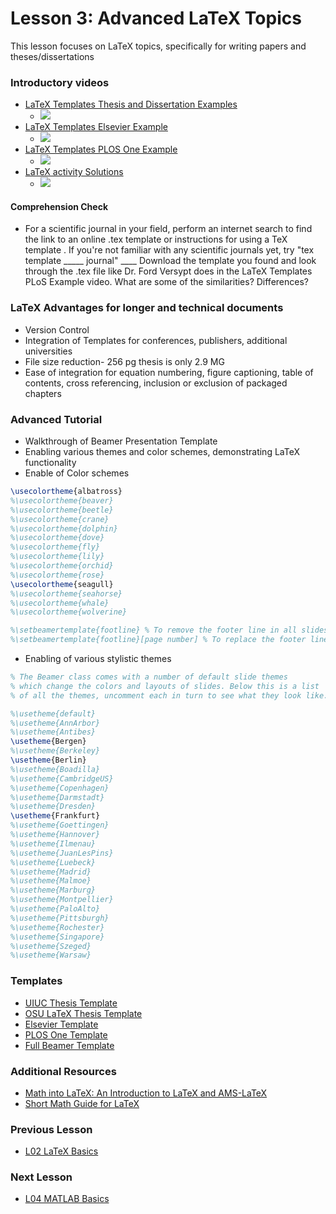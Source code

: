 # **Lesson 3: Advanced LaTeX Topics**

This lesson focuses on LaTeX topics, specifically for writing papers and theses/dissertations

### **Introductory videos**
 * [LaTeX Templates Thesis and Dissertation Examples](https://www.youtube.com/watch?v=gHp1IWxEink&feature=emb_title&ab_channel=AshleeN.FordVersypt)
   * [![](http://img.youtube.com/vi/gHp1IWxEink/0.jpg)](http://www.youtube.com/watch?v=gHp1IWxEink "")
 * [LaTeX Templates Elsevier Example](https://www.youtube.com/watch?v=vO9O7Nuk0XM&feature=emb_title&ab_channel=AshleeN.FordVersypt)
   * [![](http://img.youtube.com/vi/vO9O7Nuk0XM/0.jpg)](http://www.youtube.com/watch?v=vO9O7Nuk0XM "")
 * [LaTeX Templates PLOS One Example](https://www.youtube.com/watch?v=2IpdTQhj6cg&feature=emb_title&ab_channel=AshleeN.FordVersypt)
   * [![](http://img.youtube.com/vi/2IpdTQhj6cg/0.jpg)](http://www.youtube.com/watch?v=2IpdTQhj6cg "")
 * [LaTeX activity Solutions](https://www.youtube.com/watch?v=KSrDadBdp7w&feature=emb_title&ab_channel=AshleeN.FordVersypt)
   * [![](http://img.youtube.com/vi/KSrDadBdp7w/0.jpg)](http://www.youtube.com/watch?v=KSrDadBdp7w "")

#### **Comprehension Check**
* For a scientific journal in your field, perform an internet search to find the link to an online .tex template or instructions for using a TeX template . If you're not familiar with any scientific journals yet, try "tex template _____ journal"  ____ 
Download the template you found and look through the .tex file like Dr. Ford Versypt does in the LaTeX Templates PLoS Example video. What are some of the similarities? Differences?

### **LaTeX Advantages for longer and technical documents**
* Version Control
* Integration of Templates for conferences, publishers, additional universities
* File size reduction- 256 pg thesis is only 2.9 MG
* Ease of integration for equation numbering, figure captioning, table of contents, cross referencing, inclusion or exclusion of packaged chapters

### **Advanced Tutorial**
  * Walkthrough of Beamer Presentation Template
  * Enabling various themes and color schemes, demonstrating LaTeX functionality
  * Enable of Color schemes
```LaTeX
\usecolortheme{albatross}
%\usecolortheme{beaver}
%\usecolortheme{beetle}
%\usecolortheme{crane}
%\usecolortheme{dolphin}
%\usecolortheme{dove}
%\usecolortheme{fly}
%\usecolortheme{lily}
%\usecolortheme{orchid}
%\usecolortheme{rose}
\usecolortheme{seagull}
%\usecolortheme{seahorse}
%\usecolortheme{whale}
%\usecolortheme{wolverine}

%\setbeamertemplate{footline} % To remove the footer line in all slides uncomment this line
%\setbeamertemplate{footline}[page number] % To replace the footer line in all slides with a simple slide count uncomment this line

```

* Enabling of various stylistic themes
```LaTeX
% The Beamer class comes with a number of default slide themes
% which change the colors and layouts of slides. Below this is a list
% of all the themes, uncomment each in turn to see what they look like.

%\usetheme{default}
%\usetheme{AnnArbor}
%\usetheme{Antibes}
\usetheme{Bergen}
%\usetheme{Berkeley}
\usetheme{Berlin}
%\usetheme{Boadilla}
%\usetheme{CambridgeUS}
%\usetheme{Copenhagen}
%\usetheme{Darmstadt}
%\usetheme{Dresden}
\usetheme{Frankfurt}
%\usetheme{Goettingen}
%\usetheme{Hannover}
%\usetheme{Ilmenau}
%\usetheme{JuanLesPins}
%\usetheme{Luebeck}
%\usetheme{Madrid}
%\usetheme{Malmoe}
%\usetheme{Marburg}
%\usetheme{Montpellier}
%\usetheme{PaloAlto}
%\usetheme{Pittsburgh}
%\usetheme{Rochester}
%\usetheme{Singapore}
%\usetheme{Szeged}
%\usetheme{Warsaw}

```
### **Templates**
  * [UIUC Thesis Template](https://github.com/bardsoftware/template-thes-uiuc)
  * [OSU LaTeX Thesis Template](https://github.com/mitchute/OSULaTeXTheisTemplate)
  * [Elsevier Template](https://www.elsevier.com/authors/policies-and-guidelines/latex-instructions)
  * [PLOS One Template](https://journals.plos.org/plosone/s/latex)
  * [Full Beamer Template](https://bitbucket.org/ashleefv/checlassfa20/src/master/In%20Class%20Problem%20Activities/LaTeX/BeamerPresTemplate.tex)

### **Additional Resources**
* [Math into LaTeX: An Introduction to LaTeX and AMS-LaTeX](https://www.amazon.com/George-Gr%C3%A4tzer/dp/0817641319/ref=sr_1_1?dchild=1&keywords=Math+into+LaTeX%3A+An+Introduction+to+LaTeX+and+AMS-LaTeX&qid=1598194957&sr=8-1)
* [Short Math Guide for LaTeX](http://tug.ctan.org/info/short-math-guide/short-math-guide.pdf)

### **Previous Lesson**
* [L02 LaTeX Basics](/L02%20LaTeX%20Basics.md)

### **Next Lesson**
* [L04 MATLAB Basics](/L04%20MATLAB%20Basics.md)
